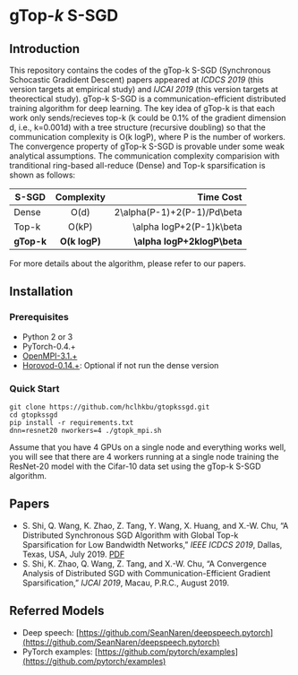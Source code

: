 # gTop-*k* S-SGD
## Introduction
This repository contains the codes of the gTop-k S-SGD (Synchronous Schocastic Gradident Descent) papers appeared at *ICDCS 2019* (this version targets at empirical study) and *IJCAI 2019* (this version targets at theorectical study). gTop-k S-SGD is a communication-efficient distributed training algorithm for deep learning. The key idea of gTop-k is that each work only sends/recieves top-k (k could be 0.1% of the gradient dimension d, i.e., k=0.001d) with a tree structure (recursive doubling) so that the communication complexity is O(k logP), where P is the number of workers. The convergence property of gTop-k S-SGD is provable under some weak analytical assumptions. The communication complexity comparision with tranditional ring-based all-reduce (Dense) and Top-k sparsification is shown as follows:

| S-SGD | Complexity | Time Cost  |
| ------------- |:-------------:| -----:|
| Dense | O(d) | 2\alpha(P-1)+2(P-1)/Pd\beta |
| Top-k | O(kP)| \alpha logP+2(P-1)k\beta |
| **gTop-k** | **O(k logP)** |  **\alpha logP+2klogP\beta**   |

For more details about the algorithm, please refer to our papers.

## Installation
### Prerequisites
- Python 2 or 3
- PyTorch-0.4.+
- [OpenMPI-3.1.+](https://www.open-mpi.org/software/ompi/v3.1/)
- [Horovod-0.14.+](https://github.com/horovod/horovod): Optional if not run the dense version
### Quick Start
```
git clone https://github.com/hclhkbu/gtopkssgd.git
cd gtopkssgd
pip install -r requirements.txt
dnn=resnet20 nworkers=4 ./gtopk_mpi.sh
```
Assume that you have 4 GPUs on a single node and everything works well, you will see that there are 4 workers running at a single node training the ResNet-20 model with the Cifar-10 data set using the gTop-k S-SGD algorithm.
## Papers
- S. Shi, Q. Wang, K. Zhao, Z. Tang, Y. Wang, X. Huang, and X.-W. Chu, “A Distributed Synchronous SGD Algorithm with Global Top-k Sparsification for Low Bandwidth Networks,” *IEEE ICDCS 2019*, Dallas, Texas, USA, July 2019. [PDF](https://arxiv.org/pdf/1901.04359.pdf)
- S. Shi, K. Zhao, Q. Wang, Z. Tang, and X.-W. Chu, “A Convergence Analysis of Distributed SGD with Communication-Efficient Gradient Sparsification,”  *IJCAI 2019*, Macau, P.R.C., August 2019.
## Referred Models
- Deep speech: [https://github.com/SeanNaren/deepspeech.pytorch](https://github.com/SeanNaren/deepspeech.pytorch)
- PyTorch examples: [https://github.com/pytorch/examples](https://github.com/pytorch/examples)
